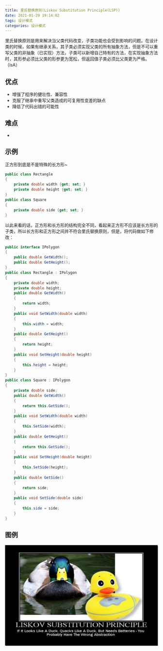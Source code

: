 ```yaml
---
title: 里氏替换原则(Liskov Substitution Principle(LSP))
date: 2021-01-29 19:14:02
tags: 设计模式
categories: 设计模式
---
```


里氏替换原则是用来解决当父类代码改变，子类功能也会受到影响的问题。在设计类的时候，如果有继承关系，其子类必须实现父类的所有抽象方法，但是不可以重写父类的非抽象（已实现）方法，子类可以新增自己特有的方法，在实现抽象方法时，其形参必须比父类的形参更为宽松，但返回值子类必须比父类更为严格。（isA）

## 优点

* 增强了程序的健壮性、兼容性
* 克服了继承中重写父类造成的可复用性变差的缺点
* 降低了代码出错的可能性

## 难点

*

## 示例

正方形到底是不是特殊的长方形~

~~~ c#
public class Rectangle
{
    private double width {get; set; }
    private double height {get; set; }
}
public class Square
{
    private double side {get; set; }
}
~~~

以此来看的话，正方形和长方形的结构完全不同，看起来正方形不应该是长方形的子类，所以长方形和正方形之间并不符合里氏替换原则，但是，将代码做如下修改：

~~~ c#
public interface IPolygon
{
    public double GetWidth();
    public double GetHeight();
}
public class Rectangle : IPolygon
{
    private double width;
    private double height;
    public double GetWidth()
    {
        return width;
    }
    public void SetWidth(double width)
    {
        this.width = width;
    }
    public double GetHeight()
    {
        return height;
    }
    public void SetHeight(double height)
    {
        this.height = height;
    }
}
public class Square : IPolygon
{
    private double side;
    public double GetWidth()
    {
        return this.GetSide();
    }
    public void SetWidth(double width)
    {
        this.SetSide(width);
    }
    public double GetHeight()
    {
        return this.GetSide();
    }
    public void SetHeight(double height)
    {
        this.SetSide(height);
    }
    public double GetSide()
    {
        return side;
    }
    public void SetSide(double side)
    {
        this.side = side;
    }
}
~~~

## 图例

![里氏替换原则](/images/DesignPattern/LSP.png)
